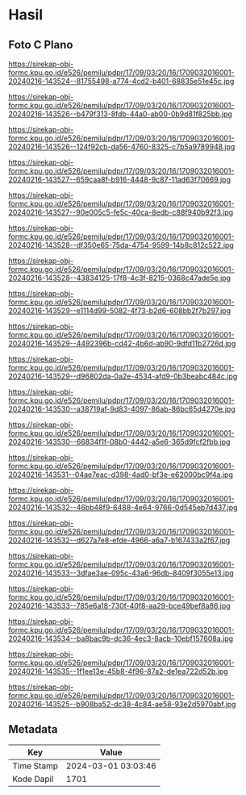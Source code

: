 # Hasil

## Foto C Plano

https://sirekap-obj-formc.kpu.go.id/e526/pemilu/pdpr/17/09/03/20/16/1709032016001-20240216-143524--81755498-a774-4cd2-b401-68835e51e45c.jpg

https://sirekap-obj-formc.kpu.go.id/e526/pemilu/pdpr/17/09/03/20/16/1709032016001-20240216-143526--b479f313-8fdb-44a0-ab00-0b9d81f825bb.jpg

https://sirekap-obj-formc.kpu.go.id/e526/pemilu/pdpr/17/09/03/20/16/1709032016001-20240216-143526--124f92cb-da56-4760-8325-c7b5a9789948.jpg

https://sirekap-obj-formc.kpu.go.id/e526/pemilu/pdpr/17/09/03/20/16/1709032016001-20240216-143527--659caa8f-b916-4448-9c87-11ad63f70669.jpg

https://sirekap-obj-formc.kpu.go.id/e526/pemilu/pdpr/17/09/03/20/16/1709032016001-20240216-143527--90e005c5-fe5c-40ca-8edb-c88f940b92f3.jpg

https://sirekap-obj-formc.kpu.go.id/e526/pemilu/pdpr/17/09/03/20/16/1709032016001-20240216-143528--df350e65-75da-4754-9599-14b8c812c522.jpg

https://sirekap-obj-formc.kpu.go.id/e526/pemilu/pdpr/17/09/03/20/16/1709032016001-20240216-143528--43834125-17f8-4c3f-8215-0368c47ade5e.jpg

https://sirekap-obj-formc.kpu.go.id/e526/pemilu/pdpr/17/09/03/20/16/1709032016001-20240216-143529--e1114d99-5082-4f73-b2d6-608bb2f7b297.jpg

https://sirekap-obj-formc.kpu.go.id/e526/pemilu/pdpr/17/09/03/20/16/1709032016001-20240216-143529--4492396b-cd42-4b6d-ab90-9dfd11b2726d.jpg

https://sirekap-obj-formc.kpu.go.id/e526/pemilu/pdpr/17/09/03/20/16/1709032016001-20240216-143529--d96802da-0a2e-4534-afd9-0b3beabc484c.jpg

https://sirekap-obj-formc.kpu.go.id/e526/pemilu/pdpr/17/09/03/20/16/1709032016001-20240216-143530--a38719af-9d83-4097-86ab-86bc65d4270e.jpg

https://sirekap-obj-formc.kpu.go.id/e526/pemilu/pdpr/17/09/03/20/16/1709032016001-20240216-143530--66834f1f-08b0-4442-a5e6-365d9fcf2fbb.jpg

https://sirekap-obj-formc.kpu.go.id/e526/pemilu/pdpr/17/09/03/20/16/1709032016001-20240216-143531--04ae7eac-d398-4ad0-bf3e-e62000bc9f4a.jpg

https://sirekap-obj-formc.kpu.go.id/e526/pemilu/pdpr/17/09/03/20/16/1709032016001-20240216-143532--46bb48f9-6488-4e64-9766-0d545eb7d437.jpg

https://sirekap-obj-formc.kpu.go.id/e526/pemilu/pdpr/17/09/03/20/16/1709032016001-20240216-143532--d627a7e8-efde-4966-a6a7-b167433a2f67.jpg

https://sirekap-obj-formc.kpu.go.id/e526/pemilu/pdpr/17/09/03/20/16/1709032016001-20240216-143533--3dfae3ae-095c-43a6-96db-8409f3055e13.jpg

https://sirekap-obj-formc.kpu.go.id/e526/pemilu/pdpr/17/09/03/20/16/1709032016001-20240216-143533--785e6a18-730f-40f8-aa29-bce49bef8a86.jpg

https://sirekap-obj-formc.kpu.go.id/e526/pemilu/pdpr/17/09/03/20/16/1709032016001-20240216-143534--ba8bac9b-dc36-4ec3-8acb-10ebf157608a.jpg

https://sirekap-obj-formc.kpu.go.id/e526/pemilu/pdpr/17/09/03/20/16/1709032016001-20240216-143535--1f1ee13e-45b8-4f96-87a2-de1ea722d52b.jpg

https://sirekap-obj-formc.kpu.go.id/e526/pemilu/pdpr/17/09/03/20/16/1709032016001-20240216-143525--b908ba52-dc38-4c84-ae58-93e2d5970abf.jpg


## Metadata

| Key        | Value               |
| ---------- | ------------------- |
| Time Stamp | 2024-03-01 03:03:46 |
| Kode Dapil | 1701                |



